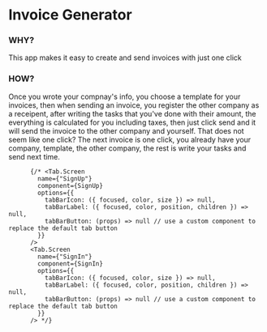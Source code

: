 # Invoice Generator

### WHY?
This app makes it easy to create and send invoices with just one click

### HOW?
Once you wrote your compnay's info, you choose a template for your invoices, then when sending an invoice, you register the other company as a receipent, after writing the tasks that you've done with their amount, the everything is calculated for you including taxes, then just click send and it will send the invoice to the other company and yourself.
That does not seem like one click?
The next invoice is one click, you already have your company, template, the other company, the rest is write your tasks and send next time.

          {/* <Tab.Screen 
            name={"SignUp"} 
            component={SignUp}
            options={{
              tabBarIcon: ({ focused, color, size }) => null,
              tabBarLabel: ({ focused, color, position, children }) => null,
              tabBarButton: (props) => null // use a custom component to replace the default tab button
            }}
          />
          <Tab.Screen 
            name={"SignIn"} 
            component={SignIn}
            options={{
              tabBarIcon: ({ focused, color, size }) => null,
              tabBarLabel: ({ focused, color, position, children }) => null,
              tabBarButton: (props) => null // use a custom component to replace the default tab button
            }}
          /> */}